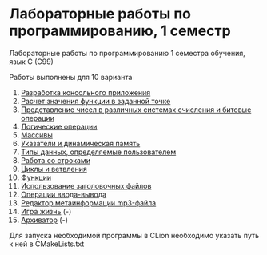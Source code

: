 # Лабораторные работы по программированию, 1 семестр
Лабораторные работы по программированию 1 семестра обучения, язык C (C99)

Работы выполнены для 10 варианта

1. [Разработка консольного приложения](https://github.com/kuzznya/ProgLabsCLang1Sem/blob/master/Lab1/1.c)
2. [Расчет значения функции в заданной точке](https://github.com/kuzznya/ProgLabsCLang1Sem/blob/master/Lab2/2.c)
3. [Представление чисел в различных системах счисления и битовые операции](https://github.com/kuzznya/ProgLabsCLang1Sem/blob/master/Lab3/3.c)
4. [Логические операции](https://github.com/kuzznya/ProgLabsCLang1Sem/blob/master/Lab4/4.c)
5. [Массивы](https://github.com/kuzznya/ProgLabsCLang1Sem/blob/master/Lab5/5.c)
6. [Указатели и динамическая память](https://github.com/kuzznya/ProgLabsCLang1Sem/blob/master/Lab6/6.c)
7. [Типы данных, определяемые пользователем](https://github.com/kuzznya/ProgLabsCLang1Sem/blob/master/Lab7/7.c)
8. [Работа со строками](https://github.com/kuzznya/ProgLabsCLang1Sem/blob/master/Lab8/8.c)
9. [Циклы и ветвления](https://github.com/kuzznya/ProgLabsCLang1Sem/blob/master/Lab9/9.c)
10. [Функции](https://github.com/kuzznya/ProgLabsCLang1Sem/blob/master/Lab10/10.c)
11. [Использование заголовочных файлов](https://github.com/kuzznya/ProgLabsCLang1Sem/blob/master/Lab11/)
12. [Операции ввода-вывода](https://github.com/kuzznya/ProgLabsCLang1Sem/blob/master/Lab12/12.c)
13. [Редактор метаинформации mp3-файла](https://github.com/kuzznya/ProgLabsCLang1Sem/blob/master/Lab13/)
14. [Игра жизнь]() (-)
15. [Архиватор]() (-)

Для запуска необходимой программы в CLion необходимо указать путь к ней в CMakeLists.txt